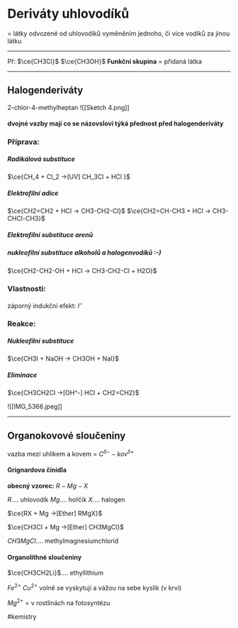 # Deriváty uhlovodíků
= látky odvozené od uhlovodíků vyměněním jednoho, či více vodíků za jinou látku
****
Př:
$\ce{CH3Cl}$ 
$\ce{CH3OH}$ 
**Funkční skupina** = přidaná látka
****
## Halogenderiváty
2-chlor-4-methylheptan
![[Sketch 4.png]]
#### dvojné vazby mají co se názovsloví týká přednost před halogenderiváty
### Příprava:
##### Radikálová substituce
$\ce{CH_4 + Cl_2  ->[UV] CH_3Cl + HCl }$
##### Elektrofilní adice
$\ce{CH2=CH2 + HCl -> CH3-CH2-Cl}$
$\ce{CH2=CH-CH3 + HCl -> CH3-CHCl-CH3}$
##### Elektrofilní substituce arenů

##### nukleofilní substituce alkoholů a halogenvodíků :-)
$\ce{CH2-CH2-OH + HCl -> CH3-CH2-Cl + H2O}$
### Vlastnosti:
záporný indukční efekt: ${I^-}$
### Reakce:
##### Nukleofilní substituce
$\ce{CH3I + NaOH -> CH3OH + NaI}$
##### Eliminace
$\ce{CH3CH2Cl ->[OH^-] HCl + CH2=CH2}$

![[IMG_5366.jpeg]]
****
## Organokovové sloučeniny
vazba mezi uhlíkem a kovem
= ${C^{δ-} - kov^{δ+}}$
#### Grignardova činidla
**obecný vzorec:**
${R - Mg - X}$

${R}$.... uhlovodík
${Mg}$.... hořčík
${X}$.... halogen

$\ce{RX + Mg ->[Ether] RMgX}$

$\ce{CH3Cl + Mg ->[Ether] CH3MgCl}$

${CH3MgCl}$.... methylmagnesiumchlorid
#### Organolithné sloučeniny
$\ce{CH3CH2Li}$.... ethyllithium

${Fe^{2+}}$
${Cu^{2+}}$
volně se vyskytují a vážou na sebe kyslík (v krvi)

${Mg^{2+}}$ = v rostlinách na fotosyntézu

#kemistry
 